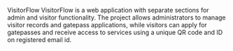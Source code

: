 VisitorFlow
VisitorFlow is a web application with separate sections for admin and visitor functionality. The project allows administrators to manage visitor records and gatepass applications, while visitors can apply for gatepasses and receive access to services using a unique QR code and ID on registered email id.
